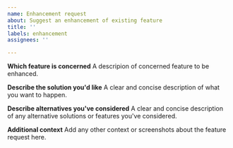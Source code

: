 ```yaml
---
name: Enhancement request
about: Suggest an enhancement of existing feature
title: ''
labels: enhancement
assignees: ''

---
```


**Which feature is concerned**
A descripion of concerned feature to be enhanced.

**Describe the solution you'd like**
A clear and concise description of what you want to happen.

**Describe alternatives you've considered**
A clear and concise description of any alternative solutions or features you've considered.

**Additional context**
Add any other context or screenshots about the feature request here.
